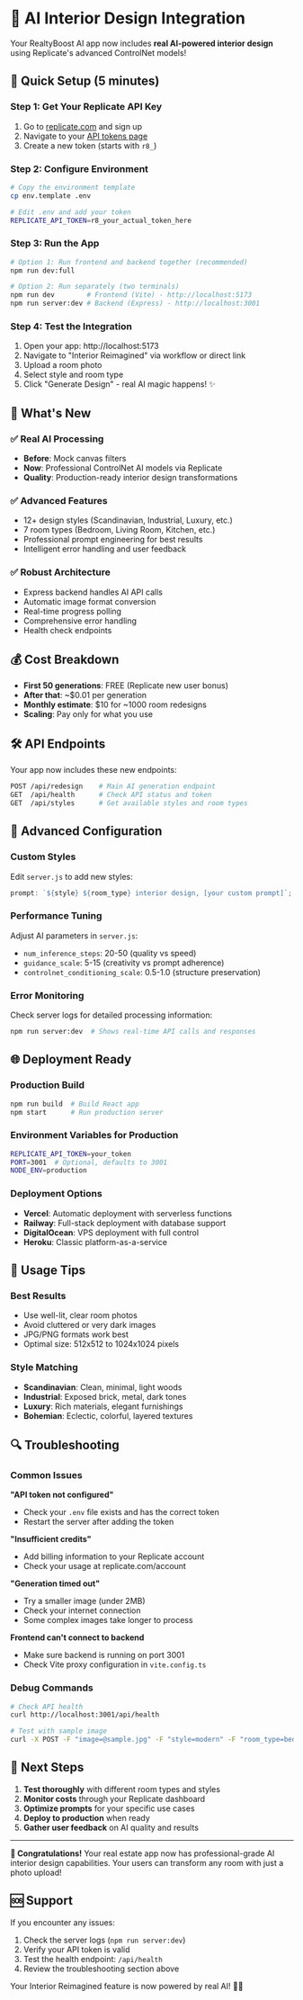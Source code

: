 # 🎨 AI Interior Design Integration

Your RealtyBoost AI app now includes **real AI-powered interior design** using Replicate's advanced ControlNet models!

## 🚀 Quick Setup (5 minutes)

### Step 1: Get Your Replicate API Key

1. Go to [replicate.com](https://replicate.com) and sign up
2. Navigate to your [API tokens page](https://replicate.com/account/api-tokens)
3. Create a new token (starts with `r8_`)

### Step 2: Configure Environment

```bash
# Copy the environment template
cp env.template .env

# Edit .env and add your token
REPLICATE_API_TOKEN=r8_your_actual_token_here
```

### Step 3: Run the App

```bash
# Option 1: Run frontend and backend together (recommended)
npm run dev:full

# Option 2: Run separately (two terminals)
npm run dev        # Frontend (Vite) - http://localhost:5173
npm run server:dev # Backend (Express) - http://localhost:3001
```

### Step 4: Test the Integration

1. Open your app: http://localhost:5173
2. Navigate to "Interior Reimagined" via workflow or direct link
3. Upload a room photo
4. Select style and room type
5. Click "Generate Design" - real AI magic happens! ✨

## 🎯 What's New

### ✅ Real AI Processing

- **Before**: Mock canvas filters
- **Now**: Professional ControlNet AI models via Replicate
- **Quality**: Production-ready interior design transformations

### ✅ Advanced Features

- 12+ design styles (Scandinavian, Industrial, Luxury, etc.)
- 7 room types (Bedroom, Living Room, Kitchen, etc.)
- Professional prompt engineering for best results
- Intelligent error handling and user feedback

### ✅ Robust Architecture

- Express backend handles AI API calls
- Automatic image format conversion
- Real-time progress polling
- Comprehensive error handling
- Health check endpoints

## 💰 Cost Breakdown

- **First 50 generations**: FREE (Replicate new user bonus)
- **After that**: ~$0.01 per generation
- **Monthly estimate**: $10 for ~1000 room redesigns
- **Scaling**: Pay only for what you use

## 🛠 API Endpoints

Your app now includes these new endpoints:

```bash
POST /api/redesign    # Main AI generation endpoint
GET  /api/health      # Check API status and token
GET  /api/styles      # Get available styles and room types
```

## 🔧 Advanced Configuration

### Custom Styles

Edit `server.js` to add new styles:

```javascript
prompt: `${style} ${room_type} interior design, [your custom prompt]`;
```

### Performance Tuning

Adjust AI parameters in `server.js`:

- `num_inference_steps`: 20-50 (quality vs speed)
- `guidance_scale`: 5-15 (creativity vs prompt adherence)
- `controlnet_conditioning_scale`: 0.5-1.0 (structure preservation)

### Error Monitoring

Check server logs for detailed processing information:

```bash
npm run server:dev  # Shows real-time API calls and responses
```

## 🌐 Deployment Ready

### Production Build

```bash
npm run build  # Build React app
npm start      # Run production server
```

### Environment Variables for Production

```bash
REPLICATE_API_TOKEN=your_token
PORT=3001  # Optional, defaults to 3001
NODE_ENV=production
```

### Deployment Options

- **Vercel**: Automatic deployment with serverless functions
- **Railway**: Full-stack deployment with database support
- **DigitalOcean**: VPS deployment with full control
- **Heroku**: Classic platform-as-a-service

## 🎨 Usage Tips

### Best Results

- Use well-lit, clear room photos
- Avoid cluttered or very dark images
- JPG/PNG formats work best
- Optimal size: 512x512 to 1024x1024 pixels

### Style Matching

- **Scandinavian**: Clean, minimal, light woods
- **Industrial**: Exposed brick, metal, dark tones
- **Luxury**: Rich materials, elegant furnishings
- **Bohemian**: Eclectic, colorful, layered textures

## 🔍 Troubleshooting

### Common Issues

**"API token not configured"**

- Check your `.env` file exists and has the correct token
- Restart the server after adding the token

**"Insufficient credits"**

- Add billing information to your Replicate account
- Check your usage at replicate.com/account

**"Generation timed out"**

- Try a smaller image (under 2MB)
- Check your internet connection
- Some complex images take longer to process

**Frontend can't connect to backend**

- Make sure backend is running on port 3001
- Check Vite proxy configuration in `vite.config.ts`

### Debug Commands

```bash
# Check API health
curl http://localhost:3001/api/health

# Test with sample image
curl -X POST -F "image=@sample.jpg" -F "style=modern" -F "room_type=bedroom" http://localhost:3001/api/redesign
```

## 🚀 Next Steps

1. **Test thoroughly** with different room types and styles
2. **Monitor costs** through your Replicate dashboard
3. **Optimize prompts** for your specific use cases
4. **Deploy to production** when ready
5. **Gather user feedback** on AI quality and results

---

**🎉 Congratulations!** Your real estate app now has professional-grade AI interior design capabilities. Your users can transform any room with just a photo upload!

## 🆘 Support

If you encounter any issues:

1. Check the server logs (`npm run server:dev`)
2. Verify your API token is valid
3. Test the health endpoint: `/api/health`
4. Review the troubleshooting section above

Your Interior Reimagined feature is now powered by real AI! 🚀✨
